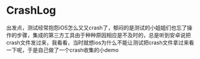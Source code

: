 # CrashLog
出发点，测试经常抱怨iOS怎么又又crash了，郁闷的是测试的小姐姐们也忘了操作的步骤，集成的第三方工具由于种种原因相应是不及时的，总是听到安卓说把crash文件发过来，我看看，当时就想ios为什么不能让测试把crash文件拿过来看一下呢，于是自己做了一个crash收集的小demo
